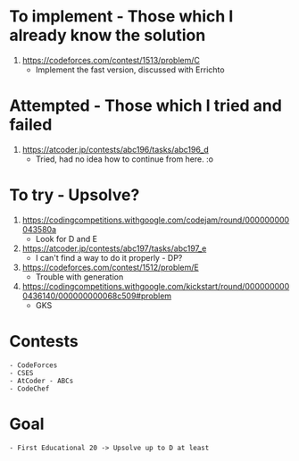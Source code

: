 # To implement - Those which I already know the solution
1. https://codeforces.com/contest/1513/problem/C
    - Implement the fast version, discussed with Errichto

# Attempted - Those which I tried and failed
1. https://atcoder.jp/contests/abc196/tasks/abc196_d
    - Tried, had no idea how to continue from here. :o

# To try - Upsolve?
1. https://codingcompetitions.withgoogle.com/codejam/round/000000000043580a
    - Look for D and E
2. https://atcoder.jp/contests/abc197/tasks/abc197_e
    - I can't find a way to do it properly - DP?
3. https://codeforces.com/contest/1512/problem/E
    - Trouble with generation
4. https://codingcompetitions.withgoogle.com/kickstart/round/0000000000436140/000000000068c509#problem
    - GKS

# Contests
    - CodeForces
    - CSES
    - AtCoder - ABCs
    - CodeChef

# Goal
    - First Educational 20 -> Upsolve up to D at least

